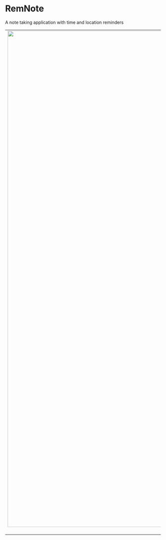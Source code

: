 # RemNote
A note taking application with time and location reminders


| | | |
|:-------------------------:|:-------------------------:|:-------------------------:|
|<img width="1604" alt="screen shot 2017-08-07 at 12 18 15 pm" src="https://user-images.githubusercontent.com/43222349/55438237-13987480-556f-11e9-934b-b9474b728de0.png">  note0 | <img width="1604" alt="screen shot 2017-08-07 at 12 18 15 pm" src="https://user-images.githubusercontent.com/43222349/55438242-15623800-556f-11e9-95e4-4feca2100d20.png"> note1 |<img width="1604" alt="screen shot 2017-08-07 at 12 18 15 pm" src="https://user-images.githubusercontent.com/43222349/55438244-172bfb80-556f-11e9-8c73-288c619a34e3.png"> note2|| <img width="1604" alt="screen shot 2017-08-07 at 12 18 15 pm" src="https://user-images.githubusercontent.com/43222349/55438248-185d2880-556f-11e9-9c58-382315146a08.png"> note3  | <img width="1604" alt="screen shot 2017-08-07 at 12 18 15 pm" src="https://user-images.githubusercontent.com/43222349/55438265-26ab4480-556f-11e9-96c2-89d3348323ac.png"> note4| <img width="1604" alt="screen shot 2017-08-07 at 12 18 15 pm" src="https://user-images.githubusercontent.com/43222349/55438282-2dd25280-556f-11e9-9bf7-764b44da60f6.png"> note5||<img width="1604" alt="screen shot 2017-08-07 at 12 18 15 pm" src="https://user-images.githubusercontent.com/43222349/55438304-39257e00-556f-11e9-9966-0878e12c739a.png">  note6 | <img width="1604" alt="screen shot 2017-08-07 at 12 18 15 pm" src="https://user-images.githubusercontent.com/43222349/55438321-404c8c00-556f-11e9-8c86-7b53b57aa2a2.png"> note7|<img width="1604" alt="screen shot 2017-08-07 at 12 18 15 pm" src="https://user-images.githubusercontent.com/43222349/55438331-45114000-556f-11e9-9292-5e5cc8b66ee0.png"> note8|
